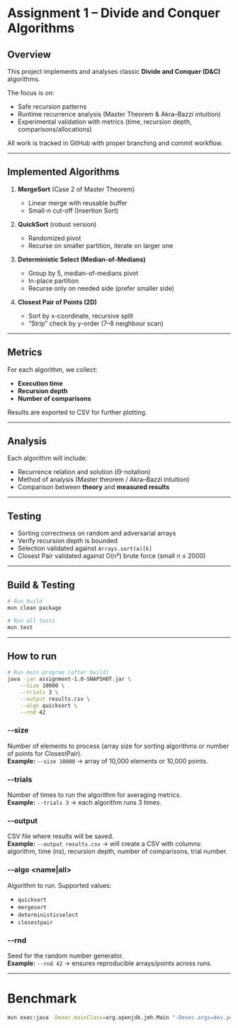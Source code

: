 # Assignment 1 – Divide and Conquer Algorithms

## Overview
This project implements and analyses classic **Divide and Conquer (D&C)** algorithms.  

The focus is on:
- Safe recursion patterns
- Runtime recurrence analysis (Master Theorem & Akra–Bazzi intuition)
- Experimental validation with metrics (time, recursion depth, comparisons/allocations)

All work is tracked in GitHub with proper branching and commit workflow.

---

## Implemented Algorithms
1. **MergeSort** (Case 2 of Master Theorem)
    - Linear merge with reusable buffer
    - Small-n cut-off (Insertion Sort)

2. **QuickSort** (robust version)
    - Randomized pivot
    - Recurse on smaller partition, iterate on larger one

3. **Deterministic Select (Median-of-Medians)**
    - Group by 5, median-of-medians pivot
    - In-place partition
    - Recurse only on needed side (prefer smaller side)

4. **Closest Pair of Points (2D)**
    - Sort by x-coordinate, recursive split
    - “Strip” check by y-order (7–8 neighbour scan)

---

## Metrics
For each algorithm, we collect:
- **Execution time**
- **Recursion depth**
- **Number of comparisons**

Results are exported to CSV for further plotting.

---

## Analysis
Each algorithm will include:
- Recurrence relation and solution (Θ-notation)
- Method of analysis (Master theorem / Akra–Bazzi intuition)
- Comparison between **theory** and **measured results**

---

## Testing
- Sorting correctness on random and adversarial arrays
- Verify recursion depth is bounded
- Selection validated against `Arrays.sort(a)[k]`
- Closest Pair validated against O(n²) brute force (small n ≤ 2000)

---

## Build & Testing
```bash
# Run build
mvn clean package

# Run all tests
mvn test
```

---

## How to run

```bash
# Run main program (after build)
java -jar assignment-1.0-SNAPSHOT.jar \
    --size 10000 \
    --trials 3 \
    --output results.csv \
    --algo quicksort \
    --rnd 42
```

### --size <N>
Number of elements to process (array size for sorting algorithms or number of points for ClosestPair).  
**Example:** `--size 10000` → array of 10,000 elements or 10,000 points.

### --trials <N>
Number of times to run the algorithm for averaging metrics.  
**Example:** `--trials 3` → each algorithm runs 3 times.

### --output <filename>
CSV file where results will be saved.  
**Example:** `--output results.csv` → will create a CSV with columns: algorithm, time (ns), recursion depth, number of comparisons, trial number.

### --algo <name|all>
Algorithm to run. Supported values:
- `quicksort`
- `mergesort`
- `deterministicselect`
- `closestpair`

### --rnd <seed>
Seed for the random number generator.  
**Example:** `--rnd 42` → ensures reproducible arrays/points across runs.

---

# Benchmark

```bash
mvn exec:java -Dexec.mainClass=org.openjdk.jmh.Main "-Dexec.args=dev.yeunikey.bench.SelectVsSortBenchmark -bm avgt -wi 5 -i 3 -rf csv -rff results.csv"
```